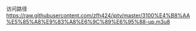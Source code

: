 

访问路径
https://raw.githubusercontent.com/zfh424/iptv/master/3100%E4%B8%AA%E5%85%A8%E9%83%A8%E6%9C%89%E6%95%88-up.m3u8
